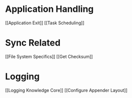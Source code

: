 
# Application Handling
[[Application Exit]]
[[Task Scheduling]]

# Sync Related
[[File System Specifics]]
[[Get Checksum]]

# Logging
[[Logging Knowledge Core]]
[[Configure Appender Layout]]
